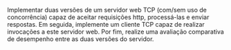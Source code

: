 Implementar duas versões de um servidor web TCP (com/sem uso de concorrência) capaz de aceitar requisições http, processá-las e enviar respostas. Em seguida, implemente um cliente TCP capaz de realizar invocações a este servidor web. Por fim, realize uma avaliação comparativa de desempenho entre as duas versões do servidor.
